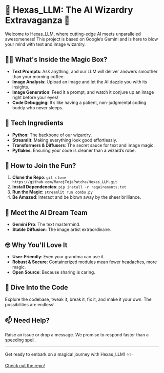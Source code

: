 
# 🎉 Hexas_LLM: The AI Wizardry Extravaganza 🎉

Welcome to Hexas_LLM, where cutting-edge AI meets unparalleled awesomeness! This project is based on Google’s Gemini and is here to blow your mind with text and image wizardry.

## 🧙‍♂️ What's Inside the Magic Box?
- **Text Prompts**: Ask anything, and our LLM will deliver answers smoother than your morning coffee.
- **Image Analysis**: Upload an image and let the AI dazzle you with its insights.
- **Image Generation**: Feed it a prompt, and watch it conjure up an image right before your eyes!
- **Code Debugging**: It’s like having a patient, non-judgmental coding buddy who never sleeps.

## 🔧 Tech Ingredients
- **Python**: The backbone of our wizardry.
- **Streamlit**: Making everything look good effortlessly.
- **Transformers & Diffusers**: The secret sauce for text and image magic.
- **Pyflakes**: Ensuring your code is cleaner than a wizard’s robe.

## 🚀 How to Join the Fun?
1. **Clone the Repo**: `git clone https://github.com/ManojTejaPatcha/Hexas_LLM.git`
2. **Install Dependencies**: `pip install -r requirements.txt`
3. **Run the Magic**: `streamlit run combo.py`
4. **Be Amazed**: Interact and be blown away by the sheer brilliance.

## 🤖 Meet the AI Dream Team
- **Gemini Pro**: The text mastermind.
- **Stable Diffusion**: The image artist extraordinaire.

## 🤓 Why You'll Love It
- **User-Friendly**: Even your grandma can use it.
- **Robust & Secure**: Containerized modules mean fewer headaches, more magic.
- **Open Source**: Because sharing is caring.

## 🎩 Dive Into the Code
Explore the codebase, tweak it, break it, fix it, and make it your own. The possibilities are endless!

## 📫 Need Help?
Raise an issue or drop a message. We promise to respond faster than a speeding spell.

---

Get ready to embark on a magical journey with Hexas_LLM! ⭐✨

[Check out the repo!](https://github.com/ManojTejaPatcha/Hexas_LLM)
